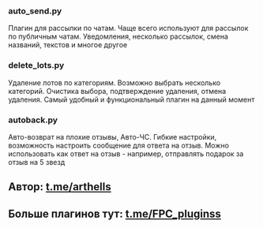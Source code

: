### auto_send.py
Плагин для рассылки по чатам. Чаще всего используют для рассылок по публичным чатам. Уведомления, несколько рассылок, смена названий, текстов и многое другое

### delete_lots.py
Удаление лотов по категориям. Возможно выбрать несколько категорий. Очистика выбора, подтверждение удаления, отмена удаления. Самый удобный и функциональный плагин на данный момент

### autoback.py
Авто-возврат на плохие отзывы, Авто-ЧС. Гибкие настройки, возможность настроить сообщение для ответа на отзыв. Можно использовать как ответ на отзыв - например, отправлять подарок за отзыв на 5 звезд

## Автор: <a href='https://t.me/arthells'>t.me/arthells</a>

## Больше плагинов тут: <a href='https://t.me/FPC_pluginss'>t.me/FPC_pluginss</a>

